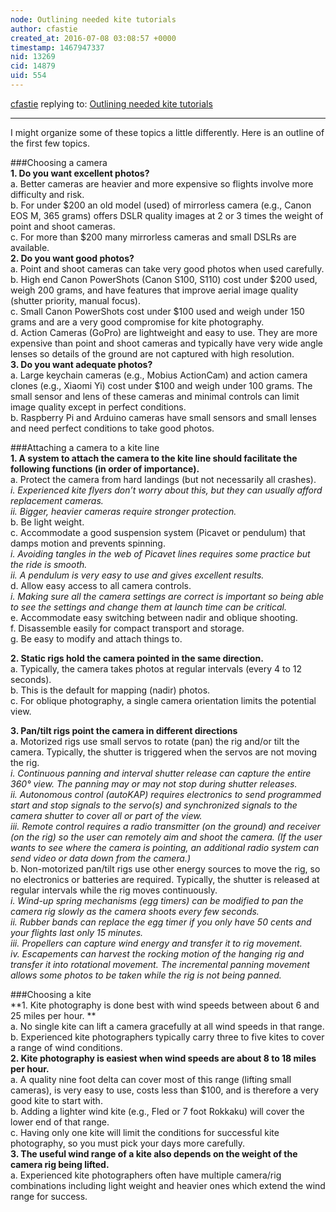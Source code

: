 ```yaml
---
node: Outlining needed kite tutorials
author: cfastie
created_at: 2016-07-08 03:08:57 +0000
timestamp: 1467947337
nid: 13269
cid: 14879
uid: 554
---
```




[cfastie](../profile/cfastie) replying to: [Outlining needed kite tutorials](../notes/mathew/07-07-2016/outlining-needed-kite-tutorials)

----
I might organize some of these topics a little differently. Here is an outline of the first few topics.

###Choosing a camera  
 **1.	Do you want excellent photos?**  
   a.	  Better cameras are heavier and more expensive so flights involve more difficulty and risk.  
   b.    For under $200 an old model (used) of mirrorless camera (e.g., Canon EOS M, 365 grams) offers DSLR quality images at 2 or 3 times the weight of point and shoot cameras.  
   c.	  For more than $200 many mirrorless cameras and small DSLRs are available.  
 **2.	Do you want good photos?**  
   a.	  Point and shoot cameras can take very good photos when used carefully.  
   b.	  High end Canon PowerShots (Canon S100, S110) cost under $200 used, weigh 200 grams, and have features that improve aerial image quality (shutter priority, manual focus).  
   c.	  Small Canon PowerShots cost under $100 used and weigh under 150 grams and are a very good compromise for kite photography.  
   d.	  Action Cameras (GoPro) are lightweight and easy to use. They are more expensive than point and shoot cameras and typically have very wide angle lenses so details of the ground are not captured with high resolution.    
 **3.	 Do you want adequate photos?**  
   a.	  Large keychain cameras (e.g., Mobius ActionCam) and action camera clones (e.g., Xiaomi Yi) cost under $100 and weigh under 100 grams. The small sensor and lens of these cameras and minimal controls can limit image quality except in perfect conditions.  
   b.	  Raspberry Pi and Arduino cameras have small sensors and small lenses and need perfect conditions to take good photos.  

###Attaching a camera to a kite line  
**1.	A system to attach the camera to the kite line should facilitate the following functions (in order of importance).**  
  a.    Protect the camera from hard landings (but not necessarily all crashes).  
*i.	Experienced kite flyers don’t worry about this, but they can usually afford replacement cameras.  
 ii.	Bigger, heavier cameras require stronger protection.*  
  b.    Be light weight.  
  c.	  Accommodate a good suspension system (Picavet or pendulum) that damps motion and prevents spinning.  
 *i.	Avoiding tangles in the web of Picavet lines requires some practice but the ride is smooth.  
  ii.	A pendulum is very easy to use and gives excellent results.*  
  d.	  Allow easy access to all camera controls.  
 *i.	Making sure all the camera settings are correct is important so being able to see the settings and change them at launch time can be critical.*  
  e.	  Accommodate easy switching between nadir and oblique shooting.  
  f.	  Disassemble easily for compact transport and storage.  
  g.	  Be easy to modify and attach things to.  

**2.	Static rigs hold the camera pointed in the same direction.**  
   a.	Typically, the camera takes photos at regular intervals (every 4 to 12 seconds).  
   b.	This is the default for mapping (nadir) photos.  
   c. 	For oblique photography, a single camera orientation limits the potential view.  

**3.	Pan/tilt rigs point the camera in different directions**  
   a.	Motorized rigs use small servos to rotate (pan) the rig and/or tilt the camera. Typically, the shutter is triggered when the servos are not moving the rig.  
*i.	Continuous panning and interval shutter release can capture the entire 360° view. The panning may or may not stop during shutter releases.  
ii.	Autonomous control (autoKAP) requires electronics to send programmed start and stop signals to the servo(s) and synchronized signals to the camera shutter to cover all or part of the view.  
iii.	Remote control requires a radio transmitter (on the ground) and receiver (on the rig) so the user can remotely aim and shoot the camera. (If the user wants to see where the camera is pointing, an additional radio system can send video or data down from the camera.)*  
b.	Non-motorized pan/tilt rigs use other energy sources to move the rig, so no electronics or batteries are required. Typically, the shutter is released at regular intervals while the rig moves continuously.  
*i.	Wind-up spring mechanisms (egg timers) can be modified to pan the camera rig slowly as the camera shoots every few seconds.  
ii.	Rubber bands can replace the egg timer if you only have 50 cents and your flights last only 15 minutes.  
iii.	Propellers can capture wind energy and transfer it to rig movement.  
iv.	Escapements can harvest the rocking motion of the hanging rig and transfer it into rotational movement. The incremental panning movement allows some photos to be taken while the rig is not being panned.*  


###Choosing a kite  
**1.	Kite photography is done best with wind speeds between about 6 and 25 miles per hour. **  
  a.	No single kite can lift a camera gracefully at all wind speeds in that range.  
  b.	Experienced kite photographers typically carry three to five kites to cover a range of wind conditions.  
**2.	Kite photography is easiest when wind speeds are about 8 to 18 miles per hour.**  
  a.	A quality nine foot delta can cover most of this range (lifting small cameras), is very easy to use, costs less than $100, and is therefore a very good kite to start with.  
  b.   Adding a lighter wind kite (e.g., Fled or 7 foot Rokkaku) will cover the lower end of that range.  
  c.	Having only one kite will limit the conditions for successful kite photography, so you must pick your days more carefully.  
**3.	The useful wind range of a kite also depends on the weight of the camera rig being lifted.**  
  a.	Experienced kite photographers often have multiple camera/rig combinations including light weight and heavier ones which extend the wind range for success.  
